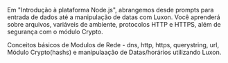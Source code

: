 Em "Introdução à plataforma Node.js", abrangemos desde prompts para entrada de dados até a manipulação de datas com Luxon. Você aprenderá sobre arquivos, variáveis de ambiente, protocolos HTTP e HTTPS, além de segurança com o módulo Crypto.

Conceitos básicos de Modulos de Rede - dns, http, https, querystring, url, Módulo Crypto(hashs) e manipulaação de Datas/horários utilizando Luxon.